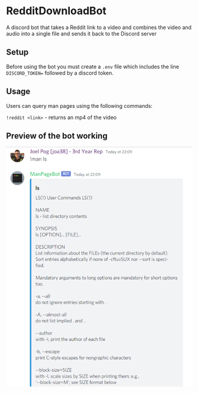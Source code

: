# RedditDownloadBot

A discord bot that takes a Reddit link to a video and combines the video and audio into a single file and sends it back to the Discord server

## Setup

Before using the bot you must create a `.env` file which includes the line `DISCORD_TOKEN=` followed by a discord token.

## Usage

Users can query man pages using the following commands:

`!reddit <link>` - returns an mp4 of the video

## Preview of the bot working

![Preview](https://raw.githubusercontent.com/JoelLucaAdams/ManPageBot/main/Preview.png)
